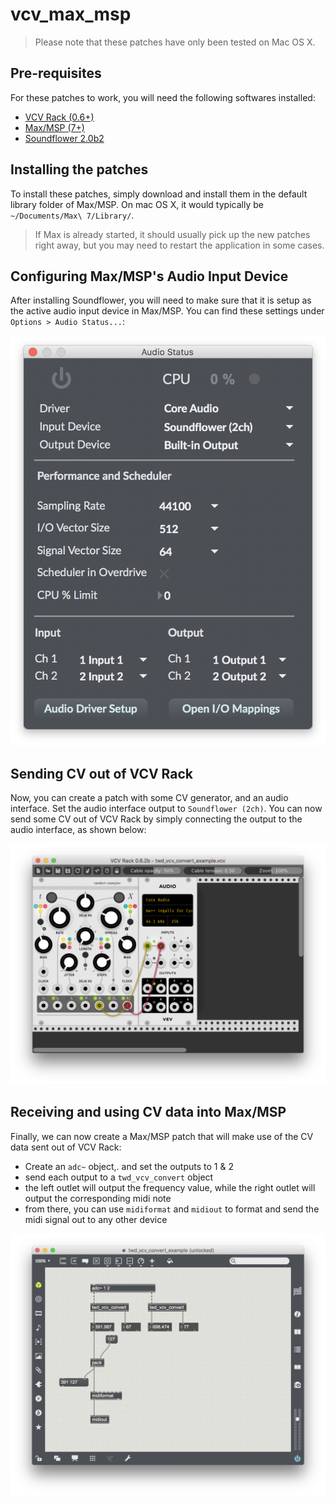 # vcv_max_msp

> Please note that these patches have only been tested on Mac OS X.

## Pre-requisites

For these patches to work, you will need the following softwares installed:

 - [VCV Rack (0.6+)](https://vcvrack.com/)
 - [Max/MSP (7+)](https://cycling74.com/downloads)
 - [Soundflower 2.0b2](https://github.com/mattingalls/Soundflower/releases/tag/2.0b2)

## Installing the patches

To install these patches, simply download and install them in the default library folder of Max/MSP. On mac OS X, it would typically be `~/Documents/Max\ 7/Library/`. 

> If Max is already started, it should usually pick up the new patches right away, but you may need to restart the application in some cases.

## Configuring Max/MSP's Audio Input Device

After installing Soundflower, you will need to make sure that it is setup as the active audio input device in Max/MSP. You can find these settings under `Options > Audio Status...`:

![](docs/max_audio_settings.png)

## Sending CV out of VCV Rack

Now, you can create a patch with some CV generator, and an audio interface. Set the audio interface output to `Soundflower (2ch)`. You can now send some CV out of VCV Rack by simply connecting the output to the audio interface, as shown below:

![](docs/vcv_patch.png?raw=true)

## Receiving and using CV data into Max/MSP

Finally, we can now create a Max/MSP patch that will make use of the CV data sent out of VCV Rack:
 - Create an `adc~` object,. and set the outputs to 1 & 2
 - send each output to a `twd_vcv_convert` object
 - the left outlet will output the frequency value, while the right outlet will output the corresponding midi note
 - from there, you can use `midiformat` and `midiout` to format and send the midi signal out to any other device

![](docs/max_patch.png?raw=true)
